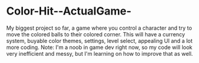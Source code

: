 # Color-Hit--ActualGame-
My biggest project so far, a game where you control a character and try to move the colored balls to their colored corner. This will have a currency system, buyable color themes, 
settings, level select, appealing UI and a lot more coding.
Note: I'm a noob in game dev right now, so my code will look very inefficient and messy, but I'm learning on how to improve that as well. 
